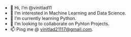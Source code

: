 - 👋 Hi, I’m @vinitlad11
- 👀 I’m interested in Machine Learning and Data Science.
- 🌱 I’m currently learning Python.
- 💞️ I’m looking to collaborate on Pyhton Projects.
- 📫 Ping me @ vinitlad21117@gmail.com.

<!---
vinitlad11/vinitlad11 is a ✨ special ✨ repository because its `README.md` (this file) appears on your GitHub profile.
You can click the Preview link to take a look at your changes.
--->
